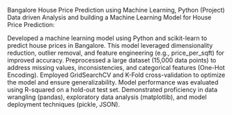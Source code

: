 Bangalore House Price Prediction using Machine Learning, Python (Project)
Data driven Analysis and building a Machine Learning Model for House Price Prediction:

Developed a machine learning model using Python and scikit-learn to predict house prices in Bangalore. This model leveraged dimensionality reduction, outlier removal, and feature engineering (e.g., price_per_sqft) for improved accuracy.
Preprocessed a large dataset (15,000 data points) to address missing values, inconsistencies, and categorical features (One-Hot Encoding).
Employed GridSearchCV and K-Fold cross-validation to optimize the model and ensure generalizability. Model performance was evaluated using R-squared on a hold-out test set.
Demonstrated proficiency in data wrangling (pandas), exploratory data analysis (matplotlib), and model deployment techniques (pickle, JSON).
